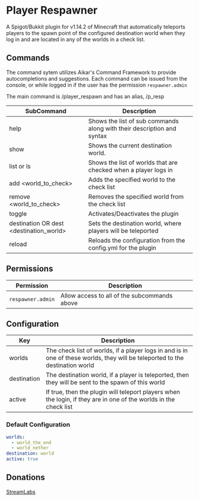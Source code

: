 # Player Respawner

A Spigot/Bukkit plugin for v1.14.2 of Minecraft that automatically
teleports players to the spawn point of the configured destination world
when they log in and are located in any of the worlds in a check list.

## Commands
The command sytem utilizes Aikar's Command Framework to provide
autocompletions and suggestions. Each command can be issued from the
console, or while logged in if the user has the permission
```respawner.admin```

The main command is /player_respawn and has an
alias, /p_resp


| SubCommand | Description | 
|---|---|
| help | Shows the list of sub commands along with their description and syntax |
| show | Shows the current destination world. |
| list or ls | Shows the list of worlds that are checked when a player logs in |
| add <world_to_check> | Adds the specified world to the check list |
| remove <world_to_check> | Removes the specified world from the check list |
| toggle | Activates/Deactivates the plugin |
| destination OR dest <destination_world> | Sets the destination world, where players will be teleported |
| reload | Reloads the configuration from the config.yml for the plugin |

## Permissions
| Permission | Description |
| --- | --- |
| ```respawner.admin``` | Allow access to all of the subcommands above |

## Configuration
| Key | Description |
| --- | --- |
| worlds | The check list of worlds, if a player logs in and is in one of these worlds, they will be teleported to the destination world |
| destination | The destination world, if a player is teleported, then they will be sent to the spawn of this world |
| active | If true, then the plugin will teleport players when the login, if they are in one of the worlds in the check list |

### Default Configuration
```yaml
worlds:
  - world_the_end
  - world_nether
destination: world
active: true
```

## Donations
[StreamLabs](http://streamlabs.com/rabbitsn/v2)